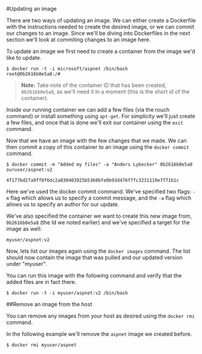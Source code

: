 #Updating an image

There are two ways of updating an image. We can either create a 
Dockerfile with the instructions needed to create the desired 
image, or we can commit our changes to an image. 
Since we'll be diving into Dockerfiles in the next section we'll 
look at commiting changes to an image here.

To update an image we first need to create a container from the 
image we'd like to update.

```
$ docker run -t -i microsoft/aspnet /bin/bash
root@0b2616b0e5a8:/#
```

>**Note:** Take note of the container ID that has been created, `0b2616b0e5a8`, as we'll need it in a moment (this is the short id of the container).

Inside our running container we can add a few files (via the rouch command) or install something using `apt-get`. 
For simplicity we'll just create a few files, and once that is done we'll exit our container using the `exit` command.

Now that we have an image with the few changes that we made. 
We can then commit a copy of this container to an image using 
the `docker commit` command.

```
$ docker commit -m "Added my files" -a "Anders Lybecker" 0b2616b0e5a8 ouruser/aspnet:v2

4f177bd27a9ff0f6dc2a830403925b5360bfe0b93d476f7fc3231110e7f71b1c
```

Here we've used the docker commit command. We've specified two flags: 
`-m` flag which allows us to specify a commit message, 
and the `-a` flag which allows us to specify an author for our update.

We've also specified the container we want to create this new image from, 
`0b2616b0e5a8` (the Id we noted earlier) and we've specified a target for the image as well:

```
myuser/aspnet:v2
```

Now, lets list our images again using the `docker images` command. 
The list should now contain the image that was pulled and our updated version under "myuser".

You can run this image with the following command and verify that the added files are in fact there.

```
$ docker run -t -i myuser/aspnet:v2 /bin/bash
```

##Remove an image from the host

You can remove any images from your host as desired using the `docker rmi` command.

In the following example we'll remove the `aspnet` image we created before.

```
$ docker rmi myuser/aspnet
```

